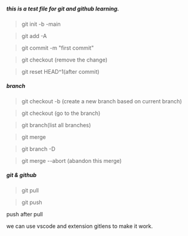 ##### this is a test file for git and github learning.

> git init -b -main

> git add -A

> git commit -m "first commit"

> git checkout <filename> (remove the change)

> git reset HEAD^1(after commit)

##### branch
> git checkout -b <branchname> 
(create a new branch based on current branch)

> git checkout <branchname> (go to the branch)

> git branch(list all branches)

> git merge <branchname>

> git branch -D <branchname>

> git merge --abort (abandon this merge)

##### git & github
> git pull

> git push

push after pull

we can use vscode and extension gitlens to make it work.